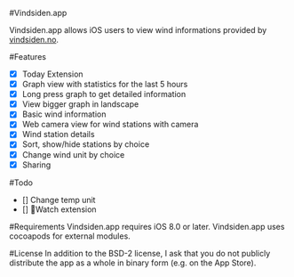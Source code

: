 #Vindsiden.app

Vindsiden.app allows iOS users to view wind informations provided by [vindsiden.no](http://vindsiden.no/).

#Features
- [x] Today Extension
- [x] Graph view with statistics for the last 5 hours
- [x] Long press graph to get detailed information
- [x] View bigger graph in landscape
- [x] Basic wind information
- [x] Web camera view for wind stations with camera
- [x] Wind station details
- [x] Sort, show/hide stations by choice
- [x] Change wind unit by choice
- [x] Sharing

#Todo
- [] Change temp unit
- [] Watch extension


#Requirements
Vindsiden.app requires iOS 8.0 or later. Vindsiden.app uses cocoapods for external modules.

#License
In addition to the BSD-2 license, I ask that you do not publicly distribute the app as a whole in binary form (e.g. on the App Store).
